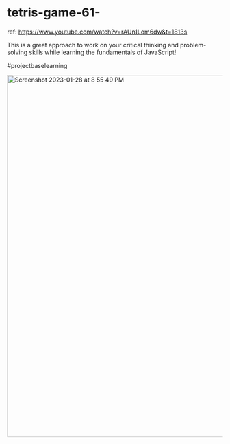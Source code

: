 # tetris-game-61-

ref: https://www.youtube.com/watch?v=rAUn1Lom6dw&t=1813s

This is a great approach to work on your critical thinking and problem-solving skills while learning the fundamentals of JavaScript!

#projectbaselearning

<img width="844" alt="Screenshot 2023-01-28 at 8 55 49 PM" src="https://user-images.githubusercontent.com/91402082/215305963-40328f48-bd4e-4723-bb35-df9cd316fbf3.png">

